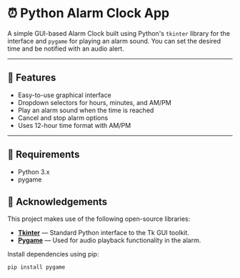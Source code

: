 # ⏰ Python Alarm Clock App

A simple GUI-based Alarm Clock built using Python's `tkinter` library for the interface and `pygame` for playing an alarm sound. You can set the desired time and be notified with an audio alert.

---

## 🧠 Features

- Easy-to-use graphical interface
- Dropdown selectors for hours, minutes, and AM/PM
- Play an alarm sound when the time is reached
- Cancel and stop alarm options
- Uses 12-hour time format with AM/PM

---

## 🚀 Requirements

- Python 3.x
- pygame

## 🙌 Acknowledgements

This project makes use of the following open-source libraries:

- **[Tkinter](https://docs.python.org/3/library/tkinter.html)** — Standard Python interface to the Tk GUI toolkit.
- **[Pygame](https://www.pygame.org/)** — Used for audio playback functionality in the alarm.

Install dependencies using pip:

```bash
pip install pygame

